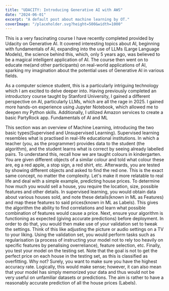 ```yaml
---
title: "UDACITY: Introducing Generative AI with AWS"
date: "2024-06-01"
excerpt: "A default post about machine learning by OT."
coverImage: "/placeholder.svg?height=500&width=1000"
---
```


This is a very fascinating course I have recently completed provided by Udacity on Generative AI. It covered interesting topics about AI, beginning with fundamentals of AI, expanding into the use of LLMs (Large Language Models), the science behind this, which, only 5 years ago, was believed to be a magical intelligent application of AI. The course then went on to educate me(and other participants) on real-world applications of AI, sparking my imagination about the potential uses of Generative AI in various fields.

As a computer science student, this is a particularly intriguing technology which I am excited to delve deeper into. Having previously completed an introductory course taught by Stanford University, I gained a different perspective on AI, particularly LLMs, which are all the rage in 2025. I gained more hands-on experience using Jupyter Notebook, which allowed me to deepen my Python skills. Additionally, I utilized Amazon services to create a basic PartyRock app. 
Fundamentals of AI and ML

This section was an overview of Machine Learning, introducing the two basic types(Supervised and Unsupervised Learning). Supervised learning resembles what is practised in real-life educational institutions. In which a teacher (you, as the programmer) provides data to the student (the algorithm), and the student learns what is correct by seeing already labelled pairs. To understand this, recall how we are taught colours in kindergarten. You are given different objects of a similar colour and told what colour these are, eg a red apple, a stop sign, a red shirt, etc. Afterwards, you are tested by showing different objects and asked to find the red one. This is the exact same concept, no matter the complexity. 
Let's make it more relatable to real life and deal with a simple example, predicting house prices. To determine how much you would sell a house, you require the location, size, possible features and other details. In supervised learning, you would obtain data about various houses sold, and note these details(known in ML as Features) and map these features to said prices(known in ML as Labels). This gives the algorithm the ability to find correlations and learn what possible combination of features would cause a price. Next, ensure your algorithm is functioning as expected (giving accurate predictions) before deployment. In order to do that, you would then make use of your validation set to tweak the settings. Think of this like adjusting the picture or audio settings on a TV to your liking. Using the validation set, you would perform tasks such as regularisation (a process of instructing your model not to rely too heavily on specific features by penalising overreliance), feature selection, etc. Finally, you test your model on the testing set. Note that the goal is not to get the perfect price on each house in the testing set, as this is classified as overfitting. Why not? Surely, you want to make sure you have the highest accuracy rate. Logically, this would make sense; however, it can also mean that your model has simply memorized your data and thus would not be very useful on unfamiliar datasets or predictions. The aim is rather to have a reasonably accurate prediction of all the house prices (Labels).

